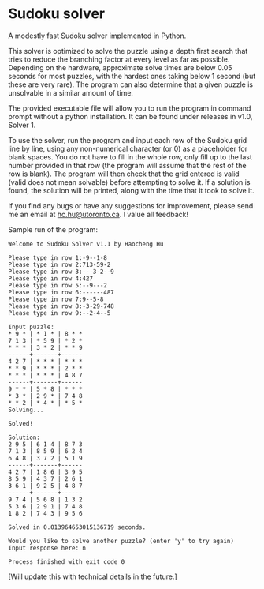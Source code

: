 # Sudoku solver
A modestly fast Sudoku solver implemented in Python.

This solver is optimized to solve the puzzle using a depth first search that tries to reduce the branching factor at every level as far as possible. Depending on the hardware, approximate solve times are below 0.05 seconds for most puzzles, with the hardest ones taking below 1 second (but these are very rare). The program can also determine that a given puzzle is unsolvable in a similar amount of time.

The provided executable file will allow you to run the program in command prompt without a python installation. It can be found under releases in v1.0, Solver 1.

To use the solver, run the program and input each row of the Sudoku grid line by line, using any non-numerical character (or 0) as a placeholder for blank spaces. You do not have to fill in the whole row, only fill up to the last number provided in that row (the program will assume that the rest of the row is blank). The program will then check that the grid entered is valid (valid does not mean solvable) before attempting to solve it. If a solution is found, the solution will be printed, along with the time that it took to solve it.

If you find any bugs or have any suggestions for improvement, please send me an email at hc.hu@utoronto.ca. I value all feedback!

Sample run of the program:
```
Welcome to Sudoku Solver v1.1 by Haocheng Hu

Please type in row 1:-9--1-8
Please type in row 2:713-59-2
Please type in row 3:---3-2--9
Please type in row 4:427
Please type in row 5:--9---2
Please type in row 6:------487
Please type in row 7:9--5-8
Please type in row 8:-3-29-748
Please type in row 9:--2-4--5

Input puzzle:
* 9 * | * 1 * | 8 * *
7 1 3 | * 5 9 | * 2 *
* * * | 3 * 2 | * * 9
------+-------+------
4 2 7 | * * * | * * *
* * 9 | * * * | 2 * *
* * * | * * * | 4 8 7
------+-------+------
9 * * | 5 * 8 | * * *
* 3 * | 2 9 * | 7 4 8
* * 2 | * 4 * | * 5 *
Solving...

Solved!

Solution:
2 9 5 | 6 1 4 | 8 7 3
7 1 3 | 8 5 9 | 6 2 4
6 4 8 | 3 7 2 | 5 1 9
------+-------+------
4 2 7 | 1 8 6 | 3 9 5
8 5 9 | 4 3 7 | 2 6 1
3 6 1 | 9 2 5 | 4 8 7
------+-------+------
9 7 4 | 5 6 8 | 1 3 2
5 3 6 | 2 9 1 | 7 4 8
1 8 2 | 7 4 3 | 9 5 6

Solved in 0.013964653015136719 seconds.

Would you like to solve another puzzle? (enter 'y' to try again)
Input response here: n

Process finished with exit code 0
```

[Will update this with technical details in the future.]